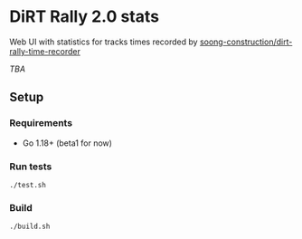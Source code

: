 # DiRT Rally 2.0 stats

Web UI with statistics for tracks times recorded by
[soong-construction/dirt-rally-time-recorder](https://github.com/soong-construction/dirt-rally-time-recorder)

_TBA_

## Setup

### Requirements

* Go 1.18+ (beta1 for now)

### Run tests

```
./test.sh
```

### Build

```
./build.sh
```
